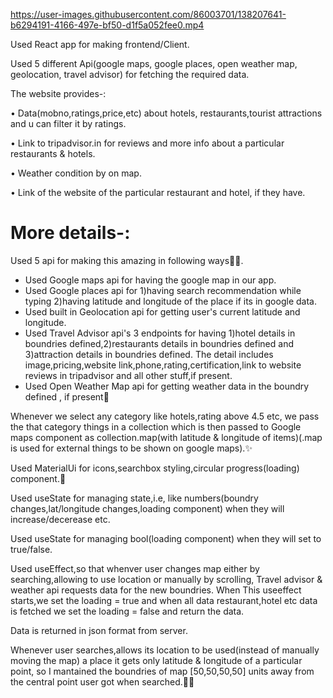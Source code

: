 https://user-images.githubusercontent.com/86003701/138207641-b6294191-4166-497e-bf50-d1f5a052fee0.mp4

Used React app for making frontend/Client.

Used 5 different Api(google maps, google places, open weather map, geolocation, travel advisor) for fetching the required data.

The website provides-:

• Data(mobno,ratings,price,etc) about hotels, restaurants,tourist attractions and u can filter it by ratings.

• Link to tripadvisor.in for reviews and more info about a particular restaurants & hotels.

• Weather condition by on map.

• Link of the website of the particular restaurant and hotel, if they have.


# More details-:
Used 5 api for making this amazing in following ways💛💛.
* Used Google maps api for having the google map in our app.
* Used Google places api for 1)having search recommendation while typing  2)having latitude and longitude of the place if its in google data.
* Used built in Geolocation api for getting user's current latitude and longitude.
* Used Travel Advisor api's 3 endpoints for having 1)hotel details in boundries defined,2)restaurants details in boundries defined and 3)attraction details in boundries defined. The detail includes image,pricing,website link,phone,rating,certification,link to website reviews in tripadvisor and all other stuff,if present.
* Used Open Weather Map api for getting weather data in the boundry defined , if present🎊


Whenever we select any category like hotels,rating above 4.5 etc, we pass the that category things in a collection which is then passed to Google maps component as collection.map(with latitude & longitude of items)(.map is used for external things to be shown on google maps).✨

Used MaterialUi for icons,searchbox styling,circular progress(loading) component.💛


Used useState for managing state,i.e, like numbers(boundry changes,lat/longitude changes,loading component) when they will increase/decerease etc.

Used useState for managing bool(loading component) when they will set to true/false.

Used useEffect,so that whenver user changes map either by searching,allowing to use location or manually by scrolling, Travel advisor & weather api requests data for the new boundries. When This useeffect starts,we set the loading = true and when all data restaurant,hotel etc data is fetched we set the loading = false and return the data.

Data is returned in json format from server.

Whenever user searches,allows its location to be used(instead of manually moving the map) a place it gets only latitude & longitude of a particular point, so I mantained the boundries of map [50,50,50,50] units away from the central point user got when searched.💙💙
